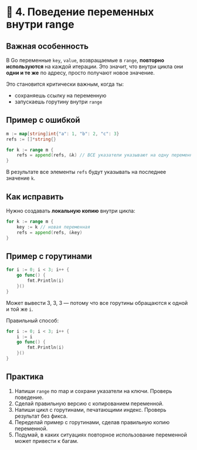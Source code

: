 # 📘 4. Поведение переменных внутри range

## Важная особенность

В Go переменные `key`, `value`, возвращаемые в `range`, **повторно используются** на каждой итерации. Это значит, что внутри цикла они **одни и те же** по адресу, просто получают новое значение.

Это становится критически важным, когда ты:

- сохраняешь ссылку на переменную
- запускаешь горутину внутри `range`

## Пример с ошибкой

```go
m := map[string]int{"a": 1, "b": 2, "c": 3}
refs := []*string{}

for k := range m {
    refs = append(refs, &k) // ВСЕ указатели указывают на одну переменную k
}
```

В результате все элементы `refs` будут указывать на последнее значение `k`.

## Как исправить

Нужно создавать **локальную копию** внутри цикла:

```go
for k := range m {
    key := k // новая переменная
    refs = append(refs, &key)
}
```

## Пример с горутинами

```go
for i := 0; i < 3; i++ {
    go func() {
        fmt.Println(i)
    }()
}
```

Может вывести 3, 3, 3 — потому что все горутины обращаются к одной и той же `i`.

Правильный способ:

```go
for i := 0; i < 3; i++ {
    i := i
    go func() {
        fmt.Println(i)
    }()
}
```

## Практика

1. Напиши `range` по map и сохрани указатели на ключи. Проверь поведение.
2. Сделай правильную версию с копированием переменной.
3. Напиши цикл с горутинами, печатающими индекс. Проверь результат без фикса.
4. Переделай пример с горутинами, сделав правильную копию переменной.
5. Подумай, в каких ситуациях повторное использование переменной может привести к багам.
